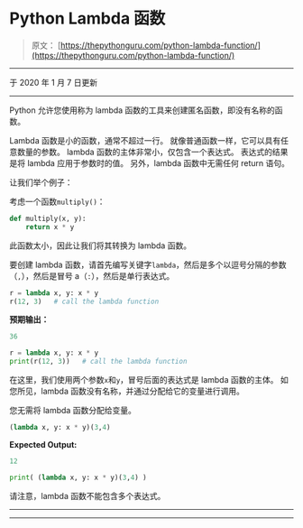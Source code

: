 # Python Lambda 函数

> 原文： [https://thepythonguru.com/python-lambda-function/](https://thepythonguru.com/python-lambda-function/)

* * *

于 2020 年 1 月 7 日更新

* * *

Python 允许您使用称为 lambda 函数的工具来创建匿名函数，即没有名称的函数。

Lambda 函数是小的函数，通常不超过一行。 就像普通函数一样，它可以具有任意数量的参数。 lambda 函数的主体非常小，仅包含一个表达式。 表达式的结果是将 lambda 应用于参数时的值。 另外，lambda 函数中无需任何 return 语句。

让我们举个例子：

考虑一个函数`multiply()`：

```py
def multiply(x, y):
    return x * y

```

此函数太小，因此让我们将其转换为 lambda 函数。

要创建 lambda 函数，请首先编写关键字`lambda`，然后是多个以逗号分隔的参数（`,`），然后是冒号 a（`:`），然后是单行表达式。

```py
r = lambda x, y: x * y
r(12, 3)   # call the lambda function

```

**预期输出：**

```py
36

```

```py
r = lambda x, y: x * y
print(r(12, 3))   # call the lambda function 
```

在这里，我们使用两个参数`x`和`y`，冒号后面的表达式是 lambda 函数的主体。 如您所见，lambda 函数没有名称，并通过分配给它的变量进行调用。

您无需将 lambda 函数分配给变量。

```py
(lambda x, y: x * y)(3,4)

```

**Expected Output:**

```py
12

```

```py
print( (lambda x, y: x * y)(3,4) ) 
```

请注意，lambda 函数不能包含多个表达式。

* * *

* * *